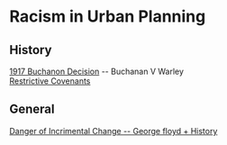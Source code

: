 # Racism in Urban Planning


## History

[1917 Buchanon Decision](104_Buchanan_V_Warley_1917.md) -- Buchanan V Warley   
[Restrictive Covenants](47_Racial_Covenants_a_Workaround.md)   


## General
[Danger of Incrimental Change -- George floyd + History](157_Racism_is_Reslient__Symbolic_Activism_is_no_match.md) 
